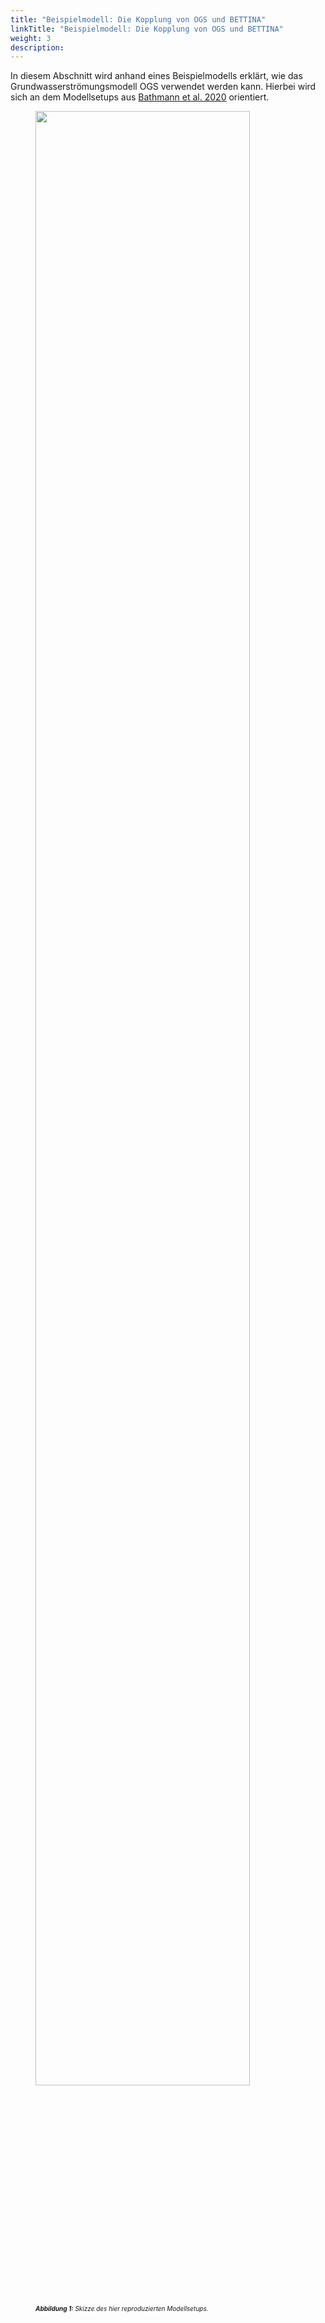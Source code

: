 ```yaml
---
title: "Beispielmodell: Die Kopplung von OGS und BETTINA"
linkTitle: "Beispielmodell: Die Kopplung von OGS und BETTINA"
weight: 3
description:
---
```


In diesem Abschnitt wird anhand eines Beispielmodells erklärt, wie das Grundwasserströmungsmodell OGS verwendet werden kann.
Hierbei wird sich an dem Modellsetups aus <a href="https://linkinghub.elsevier.com/retrieve/pii/S0304380020300454" target="_blank">Bathmann et al. 2020</a> orientiert.

<figure>
<img src="/pictures/ogs_example/conceptual_setup.png" style="width:90%">
<figcaption><font size = "1"><i><b>Abbildung 1:</b> Skizze des hier reproduzierten Modellsetups.</a></i></font></figcaption>
</figure>
